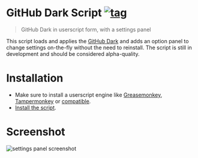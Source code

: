 # GitHub Dark Script [![tag](https://img.shields.io/github/tag/StylishThemes/GitHub-Dark-Script.svg)](https://github.com/StylishThemes/GitHub-Dark-Script/tags)
> GitHub Dark in userscript form, with a settings panel

This script loads and applies the [GitHub Dark](https://github.com/StylishThemes/GitHub-Dark) and adds an option panel to change settings on-the-fly without the need to reinstall. The script is still in development and should be considered alpha-quality.

# Installation
- Make sure to install a userscript engine like [Greasemonkey](https://addons.mozilla.org/en-US/firefox/addon/greasemonkey/), [Tampermonkey](https://chrome.google.com/webstore/detail/tampermonkey/dhdgffkkebhmkfjojejmpbldmpobfkfo) or [compatible](https://github.com/StylishThemes/GitHub-Dark-Script/wiki/Install).
- [Install the script](https://raw.githubusercontent.com/StylishThemes/GitHub-Dark-Script/master/github-dark-script.user.js).

# Screenshot

![settings panel screenshot](https://cloud.githubusercontent.com/assets/136959/11998939/1529c5c8-aa79-11e5-87b8-8b94deddf444.png)
